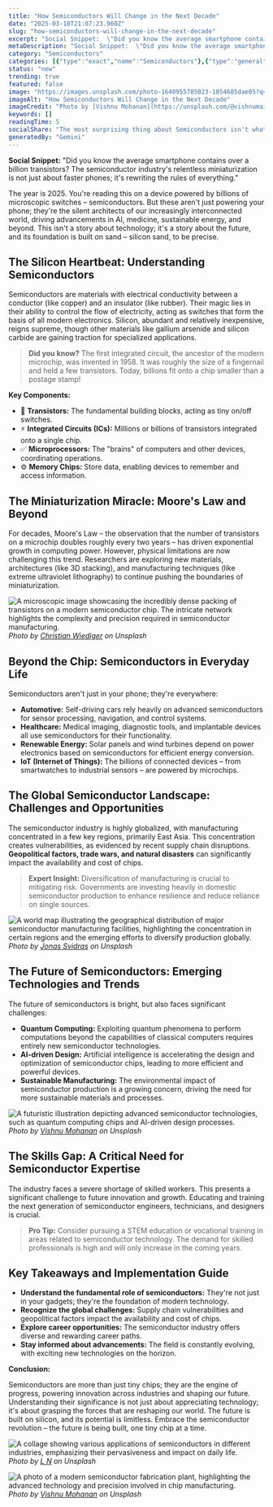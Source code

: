 ```yaml
---
title: "How Semiconductors Will Change in the Next Decade"
date: "2025-03-18T21:07:23.960Z"
slug: "how-semiconductors-will-change-in-the-next-decade"
excerpt: "Social Snippet:  \"Did you know the average smartphone contains over a billion transistors?  The semiconductor industry's relentless miniaturization is not just about faster phones; it's rewriting the rules of everything.\""
metaDescription: "Social Snippet:  \"Did you know the average smartphone contains over a billion transistors?  The semiconductor industry's relentless miniaturization is not ..."
category: "Semiconductors"
categories: [{"type":"exact","name":"Semiconductors"},{"type":"general","name":"Electronics"},{"type":"medium","name":"Microelectronics"},{"type":"specific","name":"Integrated Circuits"},{"type":"niche","name":"FinFET transistors"}]
status: "new"
trending: true
featured: false
image: "https://images.unsplash.com/photo-1640955785023-1854685dae05?q=85&w=1200&fit=max&fm=webp&auto=compress"
imageAlt: "How Semiconductors Will Change in the Next Decade"
imageCredit: "Photo by [Vishnu Mohanan](https://unsplash.com/@vishnumaiea) on Unsplash"
keywords: []
readingTime: 5
socialShare: "The most surprising thing about Semiconductors isn't what most people think. Find out what experts really say about this game-changing topic."
generatedBy: "Gemini"
---
```




**Social Snippet:**  "Did you know the average smartphone contains over a billion transistors?  The semiconductor industry's relentless miniaturization is not just about faster phones; it's rewriting the rules of everything."

The year is 2025.  You're reading this on a device powered by billions of microscopic switches – semiconductors.  But these aren't just powering your phone; they're the silent architects of our increasingly interconnected world, driving advancements in AI, medicine, sustainable energy, and beyond.  This isn't a story about technology; it's a story about the future, and its foundation is built on sand – silicon sand, to be precise.

## The Silicon Heartbeat: Understanding Semiconductors

Semiconductors are materials with electrical conductivity between a conductor (like copper) and an insulator (like rubber).  Their magic lies in their ability to control the flow of electricity, acting as switches that form the basis of all modern electronics. Silicon, abundant and relatively inexpensive, reigns supreme, though other materials like gallium arsenide and silicon carbide are gaining traction for specialized applications.

> **Did you know?**  The first integrated circuit, the ancestor of the modern microchip, was invented in 1958.  It was roughly the size of a fingernail and held a few transistors. Today, billions fit onto a chip smaller than a postage stamp!

**Key Components:**

* 🔑 **Transistors:** The fundamental building blocks, acting as tiny on/off switches.
* ⚡ **Integrated Circuits (ICs):** Millions or billions of transistors integrated onto a single chip.
* ✅ **Microprocessors:** The "brains" of computers and other devices, coordinating operations.
* ⚙️ **Memory Chips:** Store data, enabling devices to remember and access information.

## The Miniaturization Miracle: Moore's Law and Beyond

For decades, Moore's Law – the observation that the number of transistors on a microchip doubles roughly every two years – has driven exponential growth in computing power.  However, physical limitations are now challenging this trend.  Researchers are exploring new materials, architectures (like 3D stacking), and manufacturing techniques (like extreme ultraviolet lithography) to continue pushing the boundaries of miniaturization.

![A microscopic image showcasing the incredibly dense packing of transistors on a modern semiconductor chip.  The intricate network highlights the complexity and precision required in semiconductor manufacturing.](https://images.unsplash.com/photo-1568209865332-a15790aed756?q=85&w=1200&fit=max&fm=webp&auto=compress)
*Photo by [Christian Wiediger](https://unsplash.com/@christianw) on Unsplash*

## Beyond the Chip: Semiconductors in Everyday Life

Semiconductors aren't just in your phone; they're everywhere:

* **Automotive:**  Self-driving cars rely heavily on advanced semiconductors for sensor processing, navigation, and control systems.
* **Healthcare:**  Medical imaging, diagnostic tools, and implantable devices all use semiconductors for their functionality.
* **Renewable Energy:**  Solar panels and wind turbines depend on power electronics based on semiconductors for efficient energy conversion.
* **IoT (Internet of Things):**  The billions of connected devices – from smartwatches to industrial sensors – are powered by microchips.

## The Global Semiconductor Landscape: Challenges and Opportunities

The semiconductor industry is highly globalized, with manufacturing concentrated in a few key regions, primarily East Asia.  This concentration creates vulnerabilities, as evidenced by recent supply chain disruptions.  **Geopolitical factors, trade wars, and natural disasters** can significantly impact the availability and cost of chips.

> **Expert Insight:**  Diversification of manufacturing is crucial to mitigating risk.  Governments are investing heavily in domestic semiconductor production to enhance resilience and reduce reliance on single sources.

![A world map illustrating the geographical distribution of major semiconductor manufacturing facilities, highlighting the concentration in certain regions and the emerging efforts to diversify production globally.](https://images.unsplash.com/photo-1510746001195-0db09655b6db?q=85&w=1200&fit=max&fm=webp&auto=compress)
*Photo by [Jonas Svidras](https://unsplash.com/@jonassvidras) on Unsplash*

## The Future of Semiconductors:  Emerging Technologies and Trends

The future of semiconductors is bright, but also faces significant challenges:

* **Quantum Computing:**  Exploiting quantum phenomena to perform computations beyond the capabilities of classical computers requires entirely new semiconductor technologies.
* **AI-driven Design:**  Artificial intelligence is accelerating the design and optimization of semiconductor chips, leading to more efficient and powerful devices.
* **Sustainable Manufacturing:**  The environmental impact of semiconductor production is a growing concern, driving the need for more sustainable materials and processes.

![A futuristic illustration depicting advanced semiconductor technologies, such as quantum computing chips and AI-driven design processes.](https://images.unsplash.com/photo-1640955785023-1854685dae05?q=85&w=1200&fit=max&fm=webp&auto=compress)
*Photo by [Vishnu Mohanan](https://unsplash.com/@vishnumaiea) on Unsplash*

## The Skills Gap:  A Critical Need for Semiconductor Expertise

The industry faces a severe shortage of skilled workers.  This presents a significant challenge to future innovation and growth.  Educating and training the next generation of semiconductor engineers, technicians, and designers is crucial.

> **Pro Tip:**  Consider pursuing a STEM education or vocational training in areas related to semiconductor technology.  The demand for skilled professionals is high and will only increase in the coming years.

## Key Takeaways and Implementation Guide

* **Understand the fundamental role of semiconductors:** They're not just in your gadgets; they're the foundation of modern technology.
* **Recognize the global challenges:** Supply chain vulnerabilities and geopolitical factors impact the availability and cost of chips.
* **Explore career opportunities:** The semiconductor industry offers diverse and rewarding career paths.
* **Stay informed about advancements:**  The field is constantly evolving, with exciting new technologies on the horizon.

**Conclusion:**

Semiconductors are more than just tiny chips; they are the engine of progress, powering innovation across industries and shaping our future.  Understanding their significance is not just about appreciating technology; it's about grasping the forces that are reshaping our world.  The future is built on silicon, and its potential is limitless.  Embrace the semiconductor revolution – the future is being built, one tiny chip at a time.

![A collage showing various applications of semiconductors in different industries, emphasizing their pervasiveness and impact on daily life.](https://images.unsplash.com/photo-1576141546153-3e04370b5ff7?q=85&w=1200&fit=max&fm=webp&auto=compress)
*Photo by [L N](https://unsplash.com/@younis67) on Unsplash*

![A photo of a modern semiconductor fabrication plant, highlighting the advanced technology and precision involved in chip manufacturing.](https://images.unsplash.com/photo-1642229407420-a659dac2f029?q=85&w=1200&fit=max&fm=webp&auto=compress)
*Photo by [Vishnu Mohanan](https://unsplash.com/@vishnumaiea) on Unsplash*


<div class="reading-progress-container">
  <div id="reading-progress" class="reading-progress"></div>
</div>
